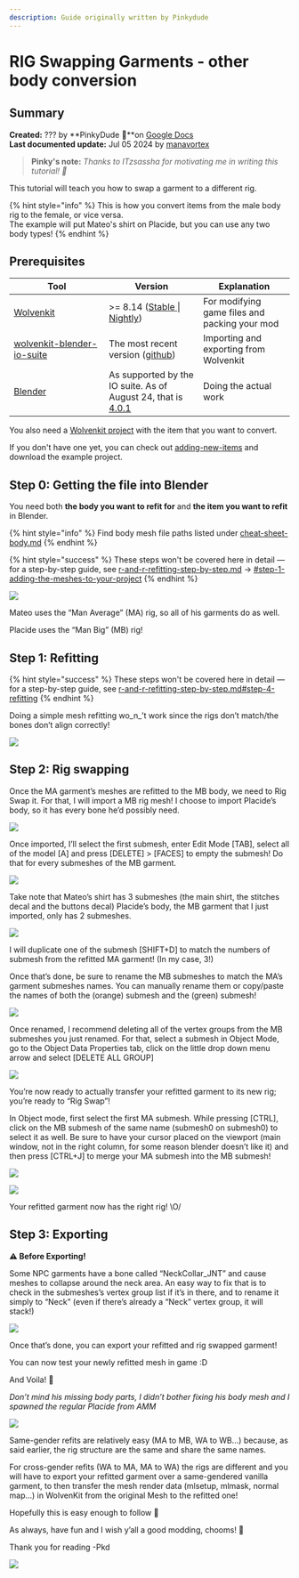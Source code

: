 ```yaml
---
description: Guide originally written by Pinkydude
---
```


# RIG Swapping Garments - other body conversion

## Summary

**Created:** ??? by  **PinkyDude 🦝**on [Google Docs](https://docs.google.com/document/d/1-hTJJ6eKrA\_kjcRI5hKwiGt4xbzuLhuLZk\_tTthb0Ao/edit#heading=h.kvak42tu0v94)\
**Last documented update:** Jul 05 2024 by [manavortex](https://app.gitbook.com/u/NfZBoxGegfUqB33J9HXuCs6PVaC3 "mention")

> **Pinky's note:** _Thanks to ITzsassha for motivating me in writing this tutorial! 💛_

This tutorial will teach you how to swap a garment to a different rig.&#x20;

{% hint style="info" %}
This is how you convert items from the male body rig to the female, or vice versa. \
The example will put Mateo's shirt on Placide, but you can use any two body types!
{% endhint %}

## Prerequisites

<table><thead><tr><th width="155">Tool</th><th>Version</th><th>Explanation</th></tr></thead><tbody><tr><td><a href="https://app.gitbook.com/s/-MP_ozZVx2gRZUPXkd4r/getting-started/eli5-getting-started">Wolvenkit</a></td><td>>= 8.14 (<a href="https://github.com/WolvenKit/Wolvenkit/releases">Stable </a>| <a href="https://github.com/WolvenKit/WolvenKit-nightly-releases/releases">Nightly</a>)</td><td>For modifying game files and packing your mod</td></tr><tr><td><a data-mention href="../../for-mod-creators-theory/modding-tools/wolvenkit-blender-io-suite/">wolvenkit-blender-io-suite</a></td><td>The most recent version (<a href="https://github.com/WolvenKit/Cyberpunk-Blender-add-on/releases">github</a>)</td><td>Importing and exporting from Wolvenkit</td></tr><tr><td><a href="https://www.blender.org/download/releases/4-1/">Blender</a></td><td>As supported by the IO suite. As of August 24, that is <a href="https://www.blender.org/download/releases/4-1/">4.0.1</a></td><td>Doing the actual work</td></tr></tbody></table>

You also need a [Wolvenkit project](https://app.gitbook.com/s/-MP\_ozZVx2gRZUPXkd4r/wolvenkit-app/usage/wolvenkit-projects) with the item that you want to convert.&#x20;

If you don't have one yet, you can check out [adding-new-items](adding-new-items/ "mention") and download the example project.

## Step 0: Getting the file into Blender

You need both **the body you want to refit for** and **the item you want to refit** in Blender.

{% hint style="info" %}
Find body mesh file paths listed under [cheat-sheet-body.md](../../for-mod-creators-theory/references-lists-and-overviews/cheat-sheet-body.md "mention")
{% endhint %}

{% hint style="success" %}
These steps won't be covered here in detail — for a step-by-step guide, see [r-and-r-refitting-step-by-step.md](recolours-and-refits/r-and-r-refitting-step-by-step.md "mention") -> [#step-1-adding-the-meshes-to-your-project](recolours-and-refits/r-and-r-refitting-step-by-step.md#step-1-adding-the-meshes-to-your-project "mention")
{% endhint %}

![](../../.gitbook/assets/1.png)

Mateo uses the “Man Average” (MA) rig, so all of his garments do as well.&#x20;

Placide uses the “Man Big” (MB) rig!

## Step 1: Refitting

{% hint style="success" %}
These steps won't be covered here in detail — for a step-by-step guide, see [r-and-r-refitting-step-by-step.md](recolours-and-refits/r-and-r-refitting-step-by-step.md "mention")[#step-4-refitting](recolours-and-refits/r-and-r-refitting-step-by-step.md#step-4-refitting "mention")
{% endhint %}

Doing a simple mesh refitting wo_n_’t work since the rigs don’t match/the bones don’t align correctly!

![](../../.gitbook/assets/2.png)

## Step 2: Rig swapping

Once the MA garment’s meshes are refitted to the MB body, we need to Rig Swap it. For that, I will import a MB rig mesh! I choose to import Placide’s body, so it has every bone he’d possibly need.

![](../../.gitbook/assets/3.png)

Once imported, I’ll select the first submesh, enter Edit Mode \[TAB], select all of the model \[A] and press \[DELETE] > \[FACES] to empty the submesh! Do that for every submeshes of the MB garment.

![](../../.gitbook/assets/4.png)

Take note that Mateo’s shirt has 3 submeshes (the main shirt, the stitches decal and the buttons decal) Placide’s body, the MB garment that I just imported, only has 2 submeshes.

![](../../.gitbook/assets/5.png)

I will duplicate one of the submesh \[SHIFT+D] to match the numbers of submesh from the refitted MA garment! (In my case, 3!)

Once that’s done, be sure to rename the MB submeshes to match the MA’s garment submeshes names. You can manually rename them or copy/paste the names of both the (orange) submesh and the (green) submesh!

![](../../.gitbook/assets/6.png)

Once renamed, I recommend deleting all of the vertex groups from the MB submeshes you just renamed. For that, select a submesh in Object Mode, go to the Object Data Properties tab, click on the little drop down menu arrow and select \[DELETE ALL GROUP]

![](../../.gitbook/assets/7.png)

You’re now ready to actually transfer your refitted garment to its new rig; you’re ready to “Rig Swap”!

In Object mode, first select the first MA submesh. While pressing \[CTRL], click on the MB submesh of the same name (submesh0 on submesh0) to select it as well. Be sure to have your cursor placed on the viewport (main window, not in the right column, for some reason blender doesn’t like it) and then press \[CTRL+J] to merge your MA submesh into the MB submesh!

![](../../.gitbook/assets/8.png)

![](../../.gitbook/assets/9.png)

Your refitted garment now has the right rig! \O/

## Step 3: Exporting

**⚠ Before Exporting!**

Some NPC garments have a bone called “NeckCollar\_JNT” and cause meshes to collapse around the neck area. An easy way to fix that is to check in the submeshes’s vertex group list if it’s in there, and to rename it simply to “Neck” (even if there’s already a “Neck” vertex group, it will stack!)

![](../../.gitbook/assets/10.png)

Once that’s done, you can export your refitted and rig swapped garment!

You can now test your newly refitted mesh in game :D

And Voila! 🤙

_Don’t mind his missing body parts, I didn’t bother fixing his body mesh and I spawned the regular Placide from AMM_

![](../../.gitbook/assets/12.png)

Same-gender refits are relatively easy (MA to MB, WA to WB…) because, as said earlier, the rig structure are the same and share the same names.

For cross-gender refits (WA to MA, MA to WA) the rigs are different and you will have to export your refitted garment over a same-gendered vanilla garment, to then transfer the mesh render data (mlsetup, mlmask, normal map…) in WolvenKit from the original Mesh to the refitted one!

Hopefully this is easy enough to follow 🤲

As always, have fun and I wish y’all a good modding, chooms! 💛

Thank you for reading -Pkd

![](../../.gitbook/assets/13.png)
